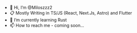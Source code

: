 - 👋 Hi, I’m @Miloszzz2
- 📋 Mostly Writing in TS/JS (React, Next.Js, Astro) and Flutter 
- 🌱 I’m currently learning Rust
- 📫 How to reach me - coming soon...
<!---
Miloszzz2/Miloszzz2 is a ✨ special ✨ repository because its `README.md` (this file) appears on your GitHub profile.
You can click the Preview link to take a look at your changes.
--->

